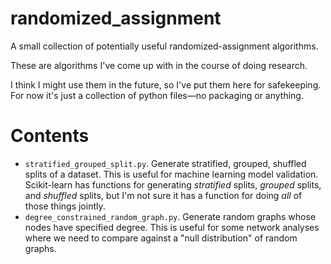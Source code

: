 # randomized_assignment

A small collection of potentially useful randomized-assignment algorithms.

These are algorithms I've come up with in the course of doing research.

I think I might use them in the future, so I've put them here for safekeeping.
For now it's just a collection of python files&mdash;no packaging or anything.

# Contents

* `stratified_grouped_split.py`.
  Generate stratified, grouped, shuffled splits of a dataset.
  This is useful for machine learning model validation.
  Scikit-learn has functions for generating *stratified* splits,
  *grouped* splits, and *shuffled* splits, but I'm not sure
  it has a function for doing _all_ of those things jointly.
* `degree_constrained_random_graph.py`. 
  Generate random graphs whose nodes have specified degree. 
  This is useful for some network analyses where we need to compare
  against a "null distribution" of random graphs.
